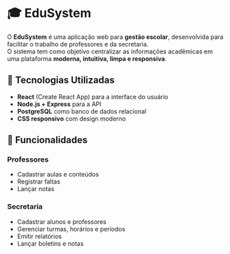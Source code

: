 # 🎓 EduSystem

O **EduSystem** é uma aplicação web para **gestão escolar**, desenvolvida para facilitar o trabalho de professores e da secretaria.  
O sistema tem como objetivo centralizar as informações acadêmicas em uma plataforma **moderna, intuitiva, limpa e responsiva**.

## 🚀 Tecnologias Utilizadas

- **React** (Create React App) para a interface do usuário  
- **Node.js + Express** para a API  
- **PostgreSQL** como banco de dados relacional  
- **CSS responsivo** com design moderno  

## 🎯 Funcionalidades

### Professores
- Cadastrar aulas e conteúdos  
- Registrar faltas  
- Lançar notas  

### Secretaria
- Cadastrar alunos e professores  
- Gerenciar turmas, horários e períodos  
- Emitir relatórios  
- Lançar boletins e notas
